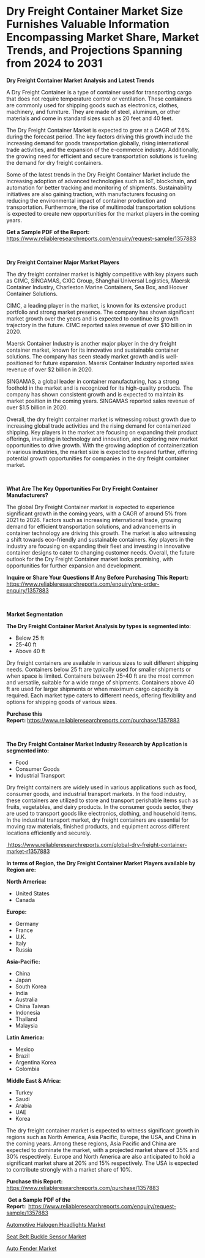 <p><h1>Dry Freight Container Market Size Furnishes Valuable Information Encompassing Market Share, Market Trends, and Projections Spanning from 2024 to 2031</h1></p><p><strong>Dry Freight Container Market Analysis and Latest Trends</strong></p>
<p><p>A Dry Freight Container is a type of container used for transporting cargo that does not require temperature control or ventilation. These containers are commonly used for shipping goods such as electronics, clothes, machinery, and furniture. They are made of steel, aluminum, or other materials and come in standard sizes such as 20 feet and 40 feet.</p><p>The Dry Freight Container Market is expected to grow at a CAGR of 7.6% during the forecast period. The key factors driving this growth include the increasing demand for goods transportation globally, rising international trade activities, and the expansion of the e-commerce industry. Additionally, the growing need for efficient and secure transportation solutions is fueling the demand for dry freight containers.</p><p>Some of the latest trends in the Dry Freight Container Market include the increasing adoption of advanced technologies such as IoT, blockchain, and automation for better tracking and monitoring of shipments. Sustainability initiatives are also gaining traction, with manufacturers focusing on reducing the environmental impact of container production and transportation. Furthermore, the rise of multimodal transportation solutions is expected to create new opportunities for the market players in the coming years.</p></p>
<p><strong>Get a Sample PDF of the Report:&nbsp;</strong> <a href="https://www.reliableresearchreports.com/enquiry/request-sample/1357883">https://www.reliableresearchreports.com/enquiry/request-sample/1357883</a></p>
<p>&nbsp;</p>
<p><strong>Dry Freight Container Major Market Players</strong></p>
<p><p>The dry freight container market is highly competitive with key players such as CIMC, SINGAMAS, CXIC Group, Shanghai Universal Logistics, Maersk Container Industry, Charleston Marine Containers, Sea Box, and Hoover Container Solutions. </p><p>CIMC, a leading player in the market, is known for its extensive product portfolio and strong market presence. The company has shown significant market growth over the years and is expected to continue its growth trajectory in the future. CIMC reported sales revenue of over $10 billion in 2020.</p><p>Maersk Container Industry is another major player in the dry freight container market, known for its innovative and sustainable container solutions. The company has seen steady market growth and is well-positioned for future expansion. Maersk Container Industry reported sales revenue of over $2 billion in 2020.</p><p>SINGAMAS, a global leader in container manufacturing, has a strong foothold in the market and is recognized for its high-quality products. The company has shown consistent growth and is expected to maintain its market position in the coming years. SINGAMAS reported sales revenue of over $1.5 billion in 2020.</p><p>Overall, the dry freight container market is witnessing robust growth due to increasing global trade activities and the rising demand for containerized shipping. Key players in the market are focusing on expanding their product offerings, investing in technology and innovation, and exploring new market opportunities to drive growth. With the growing adoption of containerization in various industries, the market size is expected to expand further, offering potential growth opportunities for companies in the dry freight container market.</p></p>
<p>&nbsp;</p>
<p><strong>What Are The Key Opportunities For Dry Freight Container Manufacturers?</strong></p>
<p><p>The global Dry Freight Container market is expected to experience significant growth in the coming years, with a CAGR of around 5% from 2021 to 2026. Factors such as increasing international trade, growing demand for efficient transportation solutions, and advancements in container technology are driving this growth. The market is also witnessing a shift towards eco-friendly and sustainable containers. Key players in the industry are focusing on expanding their fleet and investing in innovative container designs to cater to changing customer needs. Overall, the future outlook for the Dry Freight Container market looks promising, with opportunities for further expansion and development.</p></p>
<p><strong>Inquire or Share Your Questions If Any Before Purchasing This Report:</strong> <a href="https://www.reliableresearchreports.com/enquiry/pre-order-enquiry/1357883">https://www.reliableresearchreports.com/enquiry/pre-order-enquiry/1357883</a></p>
<p>&nbsp;</p>
<p><strong>Market Segmentation</strong></p>
<p><strong>The Dry Freight Container Market Analysis by types is segmented into:</strong></p>
<p><ul><li>Below 25 ft</li><li>25-40 ft</li><li>Above 40 ft</li></ul></p>
<p><p>Dry freight containers are available in various sizes to suit different shipping needs. Containers below 25 ft are typically used for smaller shipments or when space is limited. Containers between 25-40 ft are the most common and versatile, suitable for a wide range of shipments. Containers above 40 ft are used for larger shipments or when maximum cargo capacity is required. Each market type caters to different needs, offering flexibility and options for shipping goods of various sizes.</p></p>
<p><strong>Purchase this Report:&nbsp;</strong><a href="https://www.reliableresearchreports.com/purchase/1357883">https://www.reliableresearchreports.com/purchase/1357883</a></p>
<p>&nbsp;</p>
<p><strong>The Dry Freight Container Market Industry Research by Application is segmented into:</strong></p>
<p><ul><li>Food</li><li>Consumer Goods</li><li>Industrial Transport</li></ul></p>
<p><p>Dry freight containers are widely used in various applications such as food, consumer goods, and industrial transport markets. In the food industry, these containers are utilized to store and transport perishable items such as fruits, vegetables, and dairy products. In the consumer goods sector, they are used to transport goods like electronics, clothing, and household items. In the industrial transport market, dry freight containers are essential for moving raw materials, finished products, and equipment across different locations efficiently and securely.</p></p>
<p><a href="https://www.reliableresearchreports.com/global-dry-freight-container-market-r1357883">&nbsp;https://www.reliableresearchreports.com/global-dry-freight-container-market-r1357883</a></p>
<p><strong>In terms of Region, the Dry Freight Container Market Players available by Region are:</strong></p>
<p>
    <p> <strong> North America: </strong>
        <ul>
            <li>United States</li>
            <li>Canada</li>
        </ul>
        </p> 
    <p> <strong> Europe: </strong>
        <ul>
            <li>Germany</li>
            <li>France</li>
            <li>U.K.</li>
            <li>Italy</li>
            <li>Russia</li>
        </ul>
        </p> 
    <p> <strong> Asia-Pacific: </strong>
        <ul>
            <li>China</li>
            <li>Japan</li>
            <li>South Korea</li>
            <li>India</li>
            <li>Australia</li>
            <li>China Taiwan</li>
            <li>Indonesia</li>
            <li>Thailand</li>
            <li>Malaysia</li>
        </ul>
        </p> 
    <p> <strong> Latin America: </strong>
        <ul>
            <li>Mexico</li>
            <li>Brazil</li>
            <li>Argentina Korea</li>
            <li>Colombia</li>
        </ul>
        </p> 
    <p> <strong> Middle East & Africa: </strong>
        <ul>
            <li>Turkey</li>
            <li>Saudi</li>
            <li>Arabia</li>
            <li>UAE</li>
            <li>Korea</li>
        </ul>
    </p>
    </p>
<p><p>The dry freight container market is expected to witness significant growth in regions such as North America, Asia Pacific, Europe, the USA, and China in the coming years. Among these regions, Asia Pacific and China are expected to dominate the market, with a projected market share of 35% and 30% respectively. Europe and North America are also anticipated to hold a significant market share at 20% and 15% respectively. The USA is expected to contribute strongly with a market share of 10%.</p></p>
<p><strong>Purchase this Report: </strong><a href="https://www.reliableresearchreports.com/purchase/1357883">https://www.reliableresearchreports.com/purchase/1357883</a></p>
<p>&nbsp;<strong>Get a Sample PDF of the Report:&nbsp;&nbsp;</strong><a href="https://www.reliableresearchreports.com/enquiry/request-sample/1357883">https://www.reliableresearchreports.com/enquiry/request-sample/1357883</a></p>
<p><strong></strong></p>
<p><p><a href="https://www.linkedin.com/pulse/automotive-halogen-headlights-market-provides-comprehensive-1sb4e?trackingId=t2k3iVX3v%2F%2F6dTSndw5mQw%3D%3D">Automotive Halogen Headlights Market</a></p><p><a href="https://www.linkedin.com/pulse/seat-belt-buckle-sensor-market-research-report-key-successful-gwtfe?trackingId=9%2B3CfIaSeJg4Ln0V0%2FpVEA%3D%3D">Seat Belt Buckle Sensor Market</a></p><p><a href="https://www.linkedin.com/pulse/auto-fender-market-size-growth-segmentation-regional-country-hqxie?trackingId=Mp6kqUFInQsbGsjdNp3t8Q%3D%3D">Auto Fender Market</a></p></p>